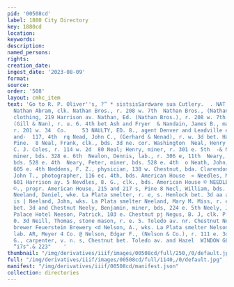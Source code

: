 ```yaml
---
pid: '00508cd'
label: 1880 City Directory
key: 1880cd
location: 
keywords: 
description: 
named_persons: 
rights: 
creation_date: 
ingest_date: '2023-08-09'
format: 
source: 
order: '508'
layout: cmhc_item
text: 'Go to R. P. Oliver''s, ?” * sistsisSardware sua Cutlery.  . NAT 276 NEL  @0
  Nathan Abram, clk. Nathan Bros., r. 208 w. 7th  Nathan Bros., (Nathaniel and Ed.),
  clothing, 219 Harrison av. Nathan, Ed. (Nathan Bros.), r. 208 w. 7th Nau, Anton,
  (Gill & Nan), r. u. 6. 4th bet Ash and Fryer  & Nandain, James B., manager FE. Blackiston,
  r. 201 w. 34  Co.     53 NAULTY, ED. 8., agent Denver and Leadville express, 111
  and-  117, 4th  rq Nead, John C., (Gerhard & Nenad), r. w. 3d bet. Harrison and
  Pine.  8 Neal, Frank, clk., bds. 3d ne. cor. Washington  Neal, Henry C., barkpr.
  C. J. Coles, r. 114 w. 2d  80 Neal; Henry, miner, r. 301 e. 5th  -& Neal, John;
  miner, bds. 328 e. 6th  Nealon, Dennis, lab., r. 306 e, 11th  Neary, John, miner,
  bds. 528 e. 4th  Neary, Peter, miner, bds. 528 e. 4th  o Neath, John, miner, r.
  605 e. 4th Neddens, F. Z., physician, 138 w. Chestnut, bda. Clarendon Hotel Needles,
  John T., photographer, 116 e¢. 4th, bds. American House  « Needles, M. Miss, r.
  601 Harrison ay. 5 Nevdles, 8. G., clk., bds. American House © NEEDLES, WILLIAM
  ©., propr. American House, 215 and 217 s, Pine 8 Necl, William, bds. 417 ©. 6th
  Neeland, Daniel, wke. La Plata smelter, r. e, s. Hemlock bet. 3d aa and Chestnut
  is | Neeland, John, wks. La Plata smelter Neeland, Mary M. Miss, r. e. s, Hemlock
  bet. 3d and Chestnut Neely, Benjamin, miner, bds, 224 e. 5th Neely, J.A., porter
  Palace Hotel Neeson, Patrick, 103 e. Chestnut pj Negus, B. J, clk. P. O., r. 113
  0. 3d Neill, Thomas, stone mason, r. e. 5. Toledo av. nr. Chestnut Neisen, Mathias,
  brewer Feuerstein Brewery <d Nelson, A., wks. La Plata smelter Nelson, Christopher,
  lab. AR, Meyer 4 Co. @ Nelson, Edgar F., (Nelson & Co.), r. 111 e. 3d fe Nelson,
  G., carpenter, v. n. s, Chestnut bet. Toledo av. and Hazel  WINDOW GLASS, all Sizes,
  “i7s".& 223"    '
thumbnail: "/img/derivatives/iiif/images/00508cd/full/250,/0/default.jpg"
full: "/img/derivatives/iiif/images/00508cd/full/1140,/0/default.jpg"
manifest: "/img/derivatives/iiif/00508cd/manifest.json"
collection: directories
---
```

